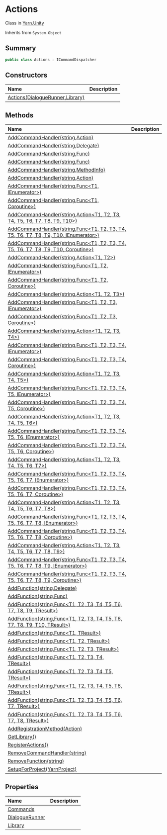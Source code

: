# Actions

Class in [Yarn.Unity](/docs/api/csharp/yarn.unity.md)

Inherits from `System.Object`

## Summary



```csharp
public class Actions : ICommandDispatcher
```

## Constructors

|Name|Description|
|:---|:---|
|[Actions(DialogueRunner,Library)](/docs/api/csharp/yarn.unity.actions..ctor.md)||

## Methods

|Name|Description|
|:---|:---|
|[AddCommandHandler(string,Action)](/docs/api/csharp/yarn.unity.actions.addcommandhandler-14.md)||
|[AddCommandHandler(string,Delegate)](/docs/api/csharp/yarn.unity.actions.addcommandhandler-1.md)||
|[AddCommandHandler(string,Func<IEnumerator>)](/docs/api/csharp/yarn.unity.actions.addcommandhandler-25.md)||
|[AddCommandHandler(string,Func<Coroutine>)](/docs/api/csharp/yarn.unity.actions.addcommandhandler-3.md)||
|[AddCommandHandler(string,MethodInfo)](/docs/api/csharp/yarn.unity.actions.addcommandhandler-2.md)||
|[AddCommandHandler(string,Action<T1>)](/docs/api/csharp/yarn.unity.actions.addcommandhandler-15.md)||
|[AddCommandHandler(string,Func<T1, IEnumerator>)](/docs/api/csharp/yarn.unity.actions.addcommandhandler-26.md)||
|[AddCommandHandler(string,Func<T1, Coroutine>)](/docs/api/csharp/yarn.unity.actions.addcommandhandler-4.md)||
|[AddCommandHandler(string,Action<T1, T2, T3, T4, T5, T6, T7, T8, T9, T10>)](/docs/api/csharp/yarn.unity.actions.addcommandhandler-24.md)||
|[AddCommandHandler(string,Func<T1, T2, T3, T4, T5, T6, T7, T8, T9, T10, IEnumerator>)](/docs/api/csharp/yarn.unity.actions.addcommandhandler-35.md)||
|[AddCommandHandler(string,Func<T1, T2, T3, T4, T5, T6, T7, T8, T9, T10, Coroutine>)](/docs/api/csharp/yarn.unity.actions.addcommandhandler-13.md)||
|[AddCommandHandler(string,Action<T1, T2>)](/docs/api/csharp/yarn.unity.actions.addcommandhandler-16.md)||
|[AddCommandHandler(string,Func<T1, T2, IEnumerator>)](/docs/api/csharp/yarn.unity.actions.addcommandhandler-27.md)||
|[AddCommandHandler(string,Func<T1, T2, Coroutine>)](/docs/api/csharp/yarn.unity.actions.addcommandhandler-5.md)||
|[AddCommandHandler(string,Action<T1, T2, T3>)](/docs/api/csharp/yarn.unity.actions.addcommandhandler-17.md)||
|[AddCommandHandler(string,Func<T1, T2, T3, IEnumerator>)](/docs/api/csharp/yarn.unity.actions.addcommandhandler-28.md)||
|[AddCommandHandler(string,Func<T1, T2, T3, Coroutine>)](/docs/api/csharp/yarn.unity.actions.addcommandhandler-6.md)||
|[AddCommandHandler(string,Action<T1, T2, T3, T4>)](/docs/api/csharp/yarn.unity.actions.addcommandhandler-18.md)||
|[AddCommandHandler(string,Func<T1, T2, T3, T4, IEnumerator>)](/docs/api/csharp/yarn.unity.actions.addcommandhandler-29.md)||
|[AddCommandHandler(string,Func<T1, T2, T3, T4, Coroutine>)](/docs/api/csharp/yarn.unity.actions.addcommandhandler-7.md)||
|[AddCommandHandler(string,Action<T1, T2, T3, T4, T5>)](/docs/api/csharp/yarn.unity.actions.addcommandhandler-19.md)||
|[AddCommandHandler(string,Func<T1, T2, T3, T4, T5, IEnumerator>)](/docs/api/csharp/yarn.unity.actions.addcommandhandler-30.md)||
|[AddCommandHandler(string,Func<T1, T2, T3, T4, T5, Coroutine>)](/docs/api/csharp/yarn.unity.actions.addcommandhandler-8.md)||
|[AddCommandHandler(string,Action<T1, T2, T3, T4, T5, T6>)](/docs/api/csharp/yarn.unity.actions.addcommandhandler-20.md)||
|[AddCommandHandler(string,Func<T1, T2, T3, T4, T5, T6, IEnumerator>)](/docs/api/csharp/yarn.unity.actions.addcommandhandler-31.md)||
|[AddCommandHandler(string,Func<T1, T2, T3, T4, T5, T6, Coroutine>)](/docs/api/csharp/yarn.unity.actions.addcommandhandler-9.md)||
|[AddCommandHandler(string,Action<T1, T2, T3, T4, T5, T6, T7>)](/docs/api/csharp/yarn.unity.actions.addcommandhandler-21.md)||
|[AddCommandHandler(string,Func<T1, T2, T3, T4, T5, T6, T7, IEnumerator>)](/docs/api/csharp/yarn.unity.actions.addcommandhandler-32.md)||
|[AddCommandHandler(string,Func<T1, T2, T3, T4, T5, T6, T7, Coroutine>)](/docs/api/csharp/yarn.unity.actions.addcommandhandler-10.md)||
|[AddCommandHandler(string,Action<T1, T2, T3, T4, T5, T6, T7, T8>)](/docs/api/csharp/yarn.unity.actions.addcommandhandler-22.md)||
|[AddCommandHandler(string,Func<T1, T2, T3, T4, T5, T6, T7, T8, IEnumerator>)](/docs/api/csharp/yarn.unity.actions.addcommandhandler-33.md)||
|[AddCommandHandler(string,Func<T1, T2, T3, T4, T5, T6, T7, T8, Coroutine>)](/docs/api/csharp/yarn.unity.actions.addcommandhandler-11.md)||
|[AddCommandHandler(string,Action<T1, T2, T3, T4, T5, T6, T7, T8, T9>)](/docs/api/csharp/yarn.unity.actions.addcommandhandler-23.md)||
|[AddCommandHandler(string,Func<T1, T2, T3, T4, T5, T6, T7, T8, T9, IEnumerator>)](/docs/api/csharp/yarn.unity.actions.addcommandhandler-34.md)||
|[AddCommandHandler(string,Func<T1, T2, T3, T4, T5, T6, T7, T8, T9, Coroutine>)](/docs/api/csharp/yarn.unity.actions.addcommandhandler-12.md)||
|[AddFunction(string,Delegate)](/docs/api/csharp/yarn.unity.actions.addfunction-1.md)||
|[AddFunction(string,Func<TResult>)](/docs/api/csharp/yarn.unity.actions.addfunction-2.md)||
|[AddFunction(string,Func<T1, T2, T3, T4, T5, T6, T7, T8, T9, TResult>)](/docs/api/csharp/yarn.unity.actions.addfunction-11.md)||
|[AddFunction(string,Func<T1, T2, T3, T4, T5, T6, T7, T8, T9, T10, TResult>)](/docs/api/csharp/yarn.unity.actions.addfunction-12.md)||
|[AddFunction(string,Func<T1, TResult>)](/docs/api/csharp/yarn.unity.actions.addfunction-3.md)||
|[AddFunction(string,Func<T1, T2, TResult>)](/docs/api/csharp/yarn.unity.actions.addfunction-4.md)||
|[AddFunction(string,Func<T1, T2, T3, TResult>)](/docs/api/csharp/yarn.unity.actions.addfunction-5.md)||
|[AddFunction(string,Func<T1, T2, T3, T4, TResult>)](/docs/api/csharp/yarn.unity.actions.addfunction-6.md)||
|[AddFunction(string,Func<T1, T2, T3, T4, T5, TResult>)](/docs/api/csharp/yarn.unity.actions.addfunction-7.md)||
|[AddFunction(string,Func<T1, T2, T3, T4, T5, T6, TResult>)](/docs/api/csharp/yarn.unity.actions.addfunction-8.md)||
|[AddFunction(string,Func<T1, T2, T3, T4, T5, T6, T7, TResult>)](/docs/api/csharp/yarn.unity.actions.addfunction-9.md)||
|[AddFunction(string,Func<T1, T2, T3, T4, T5, T6, T7, T8, TResult>)](/docs/api/csharp/yarn.unity.actions.addfunction-10.md)||
|[AddRegistrationMethod(Action<IActionRegistration>)](/docs/api/csharp/yarn.unity.actions.addregistrationmethod.md)||
|[GetLibrary()](/docs/api/csharp/yarn.unity.actions.getlibrary.md)||
|[RegisterActions()](/docs/api/csharp/yarn.unity.actions.registeractions.md)||
|[RemoveCommandHandler(string)](/docs/api/csharp/yarn.unity.actions.removecommandhandler.md)||
|[RemoveFunction(string)](/docs/api/csharp/yarn.unity.actions.removefunction.md)||
|[SetupForProject(YarnProject)](/docs/api/csharp/yarn.unity.actions.setupforproject.md)||

## Properties

|Name|Description|
|:---|:---|
|[Commands](/docs/api/csharp/yarn.unity.actions.commands.md)||
|[DialogueRunner](/docs/api/csharp/yarn.unity.actions.dialoguerunner.md)||
|[Library](/docs/api/csharp/yarn.unity.actions.library.md)||

